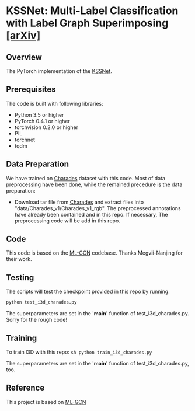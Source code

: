 # KSSNet: Multi-Label Classification with Label Graph Superimposing [[arXiv]](https://arxiv.org/abs/1911.09243)

## Overview

The PyTorch implementation of the [KSSNet](https://arxiv.org/abs/1911.09243).

## Prerequisites

The code is built with following libraries:

- Python 3.5 or higher
- PyTorch 0.4.1 or higher
- torchvision 0.2.0 or higher
- PIL
- torchnet
- tqdm

<!-- For video data pre-processing, you may need [ffmpeg](https://www.ffmpeg.org/). -->

## Data Preparation

We have trained on [Charades](https://deepmind.com/research/open-source/open-source-datasets/kinetics/) dataset with this code. Most of data preprocessing have been done, while the remained precedure is the data preparation:

- Download tar file from [Charades](http://ai2-website.s3.amazonaws.com/data/Charades_v1_rgb.tar) and extract files  into "data/Charades_v1/Charades_v1_rgb". The preprocessed annotations have already been contained and in this repo. If necessary, The preprocessing code will be add in this repo.

## Code

This code is based on the [ML-GCN](https://github.com/Megvii-Nanjing/ML-GCN) codebase. Thanks Megvii-Nanjing for their work.

## Testing 

The scripts will test the checkpoint provided in this repo by running:

```sh
python test_i3d_charades.py
```

The superparameters are set in the '__main__' function of test_i3d_charades.py. Sorry for the rough code!

## Training 

To train I3D with this repo:
``sh
python train_i3d_charades.py
``

The superparameters are set in the '__main__' function of test_i3d_charades.py, too.

## Reference
This project is based on [ML-GCN](https://github.com/Megvii-Nanjing/ML-GCN)